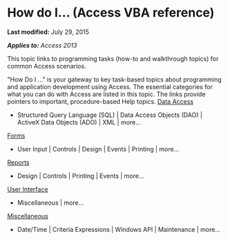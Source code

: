 
# How do I... (Access VBA reference)

 **Last modified:** July 29, 2015

 _**Applies to:** Access 2013_

This topic links to programming tasks (how-to and walkthrough topics) for common Access scenarios.

"How Do I ..." is your gateway to key task-based topics about programming and application development using Access. The essential categories for what you can do with Access are listed in this topic. The links provide pointers to important, procedure-based Help topics.
 [Data Access](d3f778f5-d6e6-bb99-0c8b-da295c5214ff.md)

-  Structured Query Language (SQL) | Data Access Objects (DAO) | ActiveX Data Objects (ADO) | XML | more...
    
 [Forms](42a7ed77-e7cc-d945-00b2-9c10a3392223.md)

- User Input | Controls | Design | Events | Printing | more...
    
 [Reports](1ba67d04-87b8-d466-3dc5-4443df2e99f3.md)

-  Design | Controls | Printing | Events | more...
    
 [User Interface](ae1b163d-21a6-3ac2-91e7-f0506fd4842f.md)

-  Miscellaneous | more...
    
 [Miscellaneous](719a36c4-5c3c-0a95-2393-b35666ed32ab.md)


- Date/Time | Criteria Expressions | Windows API | Maintenance | more...
    

